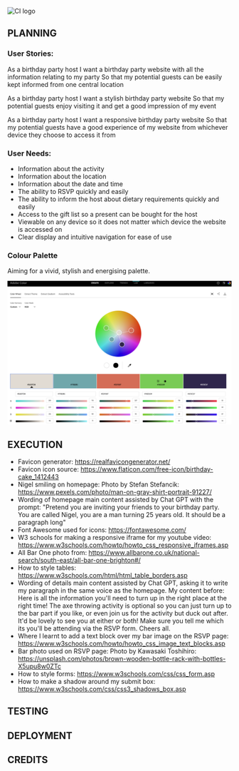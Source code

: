 ![CI logo](https://codeinstitute.s3.amazonaws.com/fullstack/ci_logo_small.png)

## PLANNING

### User Stories:

As a birthday party host 
I want a birthday party website with all the information relating to my party
So that my potential guests can be easily kept informed from one central location

As a birthday party host
I want a stylish birthday party website 
So that my potential guests enjoy visiting it and get a good impression of my event

As a birthday party host
I want a responsive birthday party website
So that my potential guests have a good experience of my website from whichever device they choose to access it from

### User Needs:

- Information about the activity
- Information about the location
- Information about the date and time
- The ability to RSVP quickly and easily
- The ability to inform the host about dietary requirements quickly and easily
- Access to the gift list so a present can be bought for the host
- Viewable on any device so it does not matter which device the website is accessed on
- Clear display and intuitive navigation for ease of use

### Colour Palette

Aiming for a vivid, stylish and energising palette.

![Colour palette](assets/images/colourpalette.png)

## EXECUTION

- Favicon generator: https://realfavicongenerator.net/
- Favicon icon source: https://www.flaticon.com/free-icon/birthday-cake_1412443
- Nigel smiling on homepage: Photo by Stefan Stefancik: https://www.pexels.com/photo/man-on-gray-shirt-portrait-91227/
- Wording of homepage main content assisted by Chat GPT with the prompt: "Pretend you are inviting your friends to your birthday party. You are called Nigel, you are a man turning 25 years old. It should be a paragraph long"
- Font Awesome used for icons: https://fontawesome.com/
- W3 schools for making a responsive iframe for my youtube video: https://www.w3schools.com/howto/howto_css_responsive_iframes.asp
- All Bar One photo from: https://www.allbarone.co.uk/national-search/south-east/all-bar-one-brighton#/
- How to style tables: https://www.w3schools.com/html/html_table_borders.asp
- Wording of details main content assisted by Chat GPT, asking it to write my paragraph in the same voice as the homepage. My content before: Here is all the information you'll need to turn up in the right place at the right time! The axe throwing activity is optional so you can just turn up to the bar part if you like, or even join us for the activity but duck out after. It'd be lovely to see you at either or both! Make sure you tell me which its you'll be attending via the RSVP form. Cheers all.
- Where I learnt to add a text block over my bar image on the RSVP page: https://www.w3schools.com/howto/howto_css_image_text_blocks.asp
- Bar photo used on RSVP page: Photo by Kawasaki Toshihiro: https://unsplash.com/photos/brown-wooden-bottle-rack-with-bottles-X5upu8w0ZTc
- How to style forms: https://www.w3schools.com/css/css_form.asp
- How to make a shadow around my submit box: https://www.w3schools.com/css/css3_shadows_box.asp


## TESTING

## DEPLOYMENT

## CREDITS